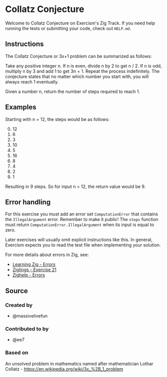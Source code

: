 # Collatz Conjecture

Welcome to Collatz Conjecture on Exercism's Zig Track.
If you need help running the tests or submitting your code, check out `HELP.md`.

## Instructions

The Collatz Conjecture or 3x+1 problem can be summarized as follows:

Take any positive integer n.
If n is even, divide n by 2 to get n / 2.
If n is odd, multiply n by 3 and add 1 to get 3n + 1.
Repeat the process indefinitely.
The conjecture states that no matter which number you start with, you will always reach 1 eventually.

Given a number n, return the number of steps required to reach 1.

## Examples

Starting with n = 12, the steps would be as follows:

0. 12
1. 6
2. 3
3. 10
4. 5
5. 16
6. 8
7. 4
8. 2
9. 1

Resulting in 9 steps.
So for input n = 12, the return value would be 9.

## Error handling

For this exercise you must add an error set `ComputationError` that contains the `IllegalArgument` error.
Remember to make it public!
The `steps` function must return `ComputationError.IllegalArgument` when its input is equal to zero.

Later exercises will usually omit explicit instructions like this.
In general, Exercism expects you to read the test file when implementing your solution.

For more details about errors in Zig, see:

- [Learning Zig - Errors][learning-zig-errors]
- [Ziglings - Exercise 21][ziglings-exercise-21]
- [Zighelp - Errors][zighelp-errors]

[learning-zig-errors]: https://www.openmymind.net/learning_zig/language_overview_2/#errors
[zighelp-errors]: https://zighelp.org/chapter-1/#errors
[ziglings-exercise-21]: https://codeberg.org/ziglings/exercises/src/commit/0d46acfa02d0c29fdfb3651e82a77284dd8f2e00/exercises/021_errors.zig

## Source

### Created by

- @massivelivefun

### Contributed to by

- @ee7

### Based on

An unsolved problem in mathematics named after mathematician Lothar Collatz - https://en.wikipedia.org/wiki/3x_%2B_1_problem
